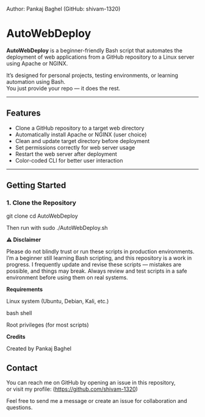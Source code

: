 
Author: Pankaj Baghel (GitHub: shivam-1320)


# AutoWebDeploy

**AutoWebDeploy** is a beginner-friendly Bash script that automates the deployment of web applications from a GitHub repository to a Linux server using Apache or NGINX.

It’s designed for personal projects, testing environments, or learning automation using Bash.  
You just provide your repo — it does the rest.

---

##  Features

- Clone a GitHub repository to a target web directory
- Automatically install Apache or NGINX (user choice)
- Clean and update target directory before deployment
- Set permissions correctly for web server usage
- Restart the web server after deployment
- Color-coded CLI for better user interaction

---

##  Getting Started

### 1. Clone the Repository

git clone 
cd AutoWebDeploy

Then run with sudo ./AutoWebDeploy.sh







**⚠ Disclaimer**

Please do not blindly trust or run these scripts in production environments.
I’m a beginner still learning Bash scripting, and this repository is a work in progress.
I frequently update and revise these scripts — mistakes are possible, and things may break.
Always review and test scripts in a safe environment before using them on real systems.



 
**Requirements**

Linux system (Ubuntu, Debian, Kali, etc.)

bash shell

Root privileges (for most scripts)


 
 **Credits**
 
  Created by Pankaj Baghel

## Contact

You can reach me on GitHub by opening an issue in this repository,  
or visit my profile: (https://github.com/shivam-1320)  

Feel free to send me a message or create an issue for collaboration and questions.
